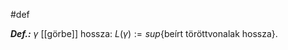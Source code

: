 #def

***Def.:*** $\gamma$ [[görbe]] hossza: $L(\gamma) := sup\{ \text{beírt töröttvonalak hossza} \}$.
